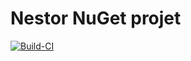 # Nestor NuGet projet

[![Build-CI](https://github.com/danielcedric/nestor/actions/workflows/build-ci.yml/badge.svg)](https://github.com/danielcedric/nestor/actions/workflows/build-ci.yml)



